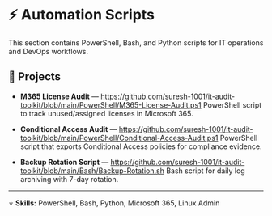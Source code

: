 # ⚡ Automation Scripts

This section contains PowerShell, Bash, and Python scripts for IT operations and DevOps workflows.

## 🔹 Projects
- **M365 License Audit** — https://github.com/suresh-1001/it-audit-toolkit/blob/main/PowerShell/M365-License-Audit.ps1
  PowerShell script to track unused/assigned licenses in Microsoft 365.

- **Conditional Access Audit** — https://github.com/suresh-1001/it-audit-toolkit/blob/main/PowerShell/Conditional-Access-Audit.ps1
  PowerShell script that exports Conditional Access policies for compliance evidence.

- **Backup Rotation Script** — https://github.com/suresh-1001/it-audit-toolkit/blob/main/Bash/Backup-Rotation.sh 
  Bash script for daily log archiving with 7-day rotation.

---

⭐ **Skills:** PowerShell, Bash, Python, Microsoft 365, Linux Admin
